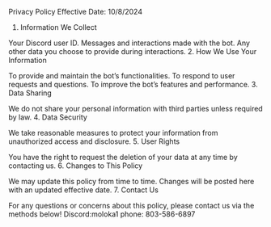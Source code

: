 Privacy Policy
Effective Date: 10/8/2024

1. Information We Collect

Your Discord user ID.
Messages and interactions made with the bot.
Any other data you choose to provide during interactions.
2. How We Use Your Information

To provide and maintain the bot’s functionalities.
To respond to user requests and questions.
To improve the bot’s features and performance.
3. Data Sharing

We do not share your personal information with third parties unless required by law.
4. Data Security

We take reasonable measures to protect your information from unauthorized access and disclosure.
5. User Rights

You have the right to request the deletion of your data at any time by contacting us.
6. Changes to This Policy

We may update this policy from time to time. Changes will be posted here with an updated effective date.
7. Contact Us

For any questions or concerns about this policy, please contact us via the methods below!
Discord:moloka1
phone: 803-586-6897
